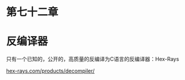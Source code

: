 # 第七十二章

# 反编译器

只有一个已知的，公开的，高质量的反编译为C语言的反编译器：Hex-Rays

[hex-rays.com/products/decompiler/](http://go.yurichev.com/17033)

